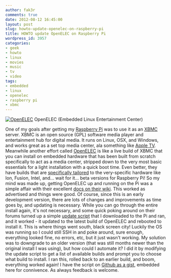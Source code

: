 ```yaml
---
author: fak3r
comments: true
date: 2012-08-12 16:45:00
layout: post
slug: howto-update-openelec-on-raspberry-pi
title: HOWTO update OpenELEC on Raspberry Pi
wordpress_id: 3957
categories:
- geek
- howto
- linux
- movies
- music
- tv
- video
tags:
- embedded
- linux
- openelec
- raspberry pi
- xbmc
---
```


[![OpenELEC](http://fak3r.com/assets/OpenELEC-logo-300x73.png)](http://fak3r.com/2012/08/12/howto-update-openelec-on-raspberry-pi/openelec-logo/) OpenELEC (Embedded Linux Entertainment Center)

One of my goals after getting my [Raspberry Pi](http://www.raspberrypi.org/) was to use it as an [XBMC](http://xbmc.org/) server. XBMC is an open source (GPL) software media player and entertainment hub for digital media. It runs on Linux, OSX, and Windows, and works great as a set top media center, ala something like [Apple TV](http://www.apple.com/appletv/). Meanwhile another effort called [OpenELEC](http://openelec.tv/) is like a live build of XBMC that you can install on embedded hardware that has been built from scratch specifically to act as a media center, stripped down to the very most basic essentials for a light installation with a quick boot time. Even better, they have builds that are [specifically tailored](http://openelec.tv/get-openelec) to the very-specific hardware like Ion, Fusion, Intel, and... wait for it... beta versions for Raspberry Pi! So my mind was made up, getting OpenELEC up and running on the Pi was a simple affair with their excellent [docs on their wiki](http://wiki.openelec.tv/index.php?title=Installing_OpenELEC_on_Raspberry_Pi). This worked as advertised and things were good. Of course, since this is an early development version, there are lots of changes and improvements as time goes by, and updating is necessary. While you can go through the entire install again, it's not necessary, and some quick poking around on their forums turned up a simple [update script](http://openelec.tv/forum/133-installation/42383-update-script-for-openelec-on-raspberry-pi#43081) that I downloaded to the Pi and ran, and it worked - it updated to the latest build of OpenELEC and rebooted to install it. This is where things went south, black screen city! Luckily the OS was running so I could still SSH in and poke around, sure enough, everything looked fine, no errors, etc, but it just wasn't working. My solution was to downgrade to an older version (that was still months newer than the original install I was using), but how could I automate it? I did it by modifying the update script to get a list of available builds and prompt you to choose what build to install. I ran this, rolled back to an earlier build, and boom, everything worked again! I have the script on [Github as a gist](https://gist.github.com/3333039), embedded here for connivence. As always feedback is welcome.

<!-- more -->



